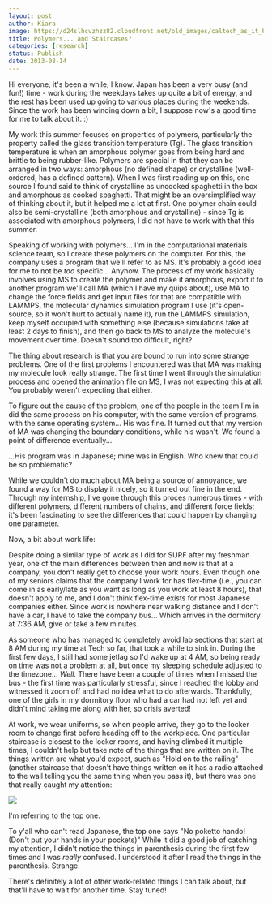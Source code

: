 ```yaml
---
layout: post
author: Kiara
image: https://d24slhcvzhzz82.cloudfront.net/old_images/caltech_as_it_happens/6a0105349b8251970b0192ac79564c970d.jpg
title: Polymers... and Staircases?
categories: [research]
status: Publish
date: 2013-08-14
---
```



Hi everyone, it's been a while, I know. Japan has been a very busy (and fun!) time - work during the weekdays takes up quite a bit of energy, and the rest has been used up going to various places during the weekends. Since the work has been winding down a bit, I suppose now's a good time for me to talk about it. :)

My work this summer focuses on properties of polymers, particularly the property called the glass transition temperature (Tg). The glass transition temperature is when an amorphous polymer goes from being hard and brittle to being rubber-like. Polymers are special in that they can be arranged in two ways: amorphous (no defined shape) or crystalline (well-ordered, has a defined pattern). When I was first reading up on this, one source I found said to think of crystalline as uncooked spaghetti in the box and amorphous as cooked spaghetti. That might be an oversimplified way of thinking about it, but it helped me a lot at first. One polymer chain could also be semi-crystalline (both amorphous and crystalline) - since Tg is associated with amorphous polymers, I did not have to work with that this summer.

Speaking of working with polymers... I'm in the computational materials science team, so I create these polymers on the computer. For this, the company uses a program that we'll refer to as MS. It's probably a good idea for me to not be *too* specific... Anyhow. The process of my work basically involves using MS to create the polymer and make it amorphous, export it to another program we'll call MA (which I have my quips about), use MA to change the force fields and get input files for that are compatible with LAMMPS, the molecular dynamics simulation program I use (it's open-source, so it won't hurt to actually name it), run the LAMMPS simulation, keep myself occupied with something else (because simulations take at least 2 days to finish), and then go back to MS to analyze the molecule's movement over time. Doesn't sound too difficult, right?

The thing about research is that you are bound to run into some strange problems. One of the first problems I encountered was that MA was making my molecule look really strange. The first time I went through the simulation process and opened the animation file on MS, I was not expecting this at all:
You probably weren't expecting that either.

To figure out the cause of the problem, one of the people in the team I'm in did the same process on his computer, with the same version of programs, with the same operating system... His was fine. It turned out that my version of MA was changing the boundary conditions, while his wasn't. We found a point of difference eventually...

...His program was in Japanese; mine was in English. Who knew that could be so problematic?

While we couldn't do much about MA being a source of annoyance, we found a way for MS to display it nicely, so it turned out fine in the end. Through my internship, I've gone through this proces numerous times - with different polymers, different numbers of chains, and different force fields; it's been fascinating to see the differences that could happen by changing one parameter.

Now, a bit about work life:

Despite doing a similar type of work as I did for SURF after my freshman year, one of the main differences between then and now is that at a company, you don't really get to choose your work hours. Even though one of my seniors claims that the company I work for has flex-time (i.e., you can come in as early/late as you want as long as you work at least 8 hours), that doesn't apply to me, and I don't think flex-time exists for most Japanese companies either. Since work is nowhere near walking distance and I don't have a car, I have to take the company bus... Which arrives in the dormitory at 7:36 AM, give or take a few minutes.

As someone who has managed to completely avoid lab sections that start at 8 AM during my time at Tech so far, that took a while to sink in. During the first few days, I still had some jetlag so I'd wake up at 4 AM, so being ready on time was not a problem at all, but once my sleeping schedule adjusted to the timezone... *Well.* There have been a couple of times when I missed the bus - the first time was particularly stressful, since I reached the lobby and witnessed it zoom off and had no idea what to do afterwards. Thankfully, one of the girls in my dormitory floor who had a car had not left yet and didn't mind taking me along with her, so crisis averted!

At work, we wear uniforms, so when people arrive, they go to the locker room to change first before heading off to the workplace. One particular staircase is closest to the locker rooms, and having climbed it multiple times, I couldn't help but take note of the things that are written on it. The things written are what you'd expect, such as "Hold on to the railing" (another staircase that doesn't have things written on it has a radio attached to the wall telling you the same thing when you pass it), but there was one that really caught my attention:

![](https://d24slhcvzhzz82.cloudfront.net/old_images/caltech_as_it_happens/6a0105349b8251970b01901eba2788970b.jpg)

I'm referring to the top one.

To y'all who can't read Japanese, the top one says "No poketto hando! (Don't put your hands in your pockets)" While it did a good job of catching my attention, I didn't notice the things in parenthesis during the first few times and I was *really* confused. I understood it after I read the things in the parenthesis. Strange.

There's definitely a lot of other work-related things I can talk about, but that'll have to wait for another time. Stay tuned!

